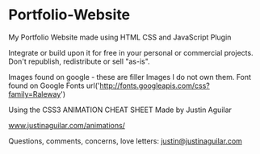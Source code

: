 # Portfolio-Website
My Portfolio Website made using HTML CSS and JavaScript Plugin

Integrate or build upon it for free in your personal or commercial projects. Don't republish, redistribute or sell "as-is". 

Images found on google - these are filler Images I do not own them. Font found on Google Fonts url('http://fonts.googleapis.com/css?family=Raleway')

Using the CSS3 ANIMATION CHEAT SHEET
Made by Justin Aguilar

www.justinaguilar.com/animations/

Questions, comments, concerns, love letters:
justin@justinaguilar.com
